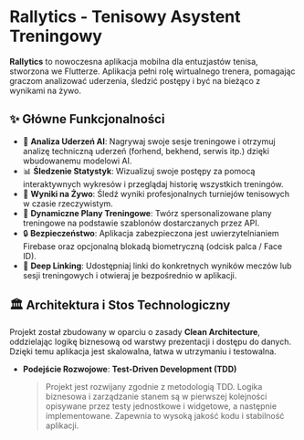 # Rallytics - Tenisowy Asystent Treningowy

**Rallytics** to nowoczesna aplikacja mobilna dla entuzjastów tenisa, stworzona we Flutterze. Aplikacja pełni rolę wirtualnego trenera, pomagając graczom analizować uderzenia, śledzić postępy i być na bieżąco z wynikami na żywo.

## ✨ Główne Funkcjonalności

*   🤖 **Analiza Uderzeń AI**: Nagrywaj swoje sesje treningowe i otrzymuj analizę techniczną uderzeń (forhend, bekhend, serwis itp.) dzięki wbudowanemu modelowi AI.
*   📊 **Śledzenie Statystyk**: Wizualizuj swoje postępy za pomocą interaktywnych wykresów i przeglądaj historię wszystkich treningów.
*   🎾 **Wyniki na Żywo**: Śledź wyniki profesjonalnych turniejów tenisowych w czasie rzeczywistym.
*   📝 **Dynamiczne Plany Treningowe**: Twórz spersonalizowane plany treningowe na podstawie szablonów dostarczanych przez API.
*   🔒 **Bezpieczeństwo**: Aplikacja zabezpieczona jest uwierzytelnianiem Firebase oraz opcjonalną blokadą biometryczną (odcisk palca / Face ID).
*   🔗 **Deep Linking**: Udostępniaj linki do konkretnych wyników meczów lub sesji treningowych i otwieraj je bezpośrednio w aplikacji.

## 🏛️ Architektura i Stos Technologiczny

Projekt został zbudowany w oparciu o zasady **Clean Architecture**, oddzielając logikę biznesową od warstwy prezentacji i dostępu do danych. Dzięki temu aplikacja jest skalowalna, łatwa w utrzymaniu i testowalna.

*   **Podejście Rozwojowe**: **Test-Driven Development (TDD)**
    > Projekt jest rozwijany zgodnie z metodologią TDD. Logika biznesowa i zarządzanie stanem są w pierwszej kolejności opisywane przez testy jednostkowe i widgetowe, a następnie implementowane. Zapewnia to wysoką jakość kodu i stabilność aplikacji.